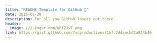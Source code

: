 ```yaml
---
title: "README Template for GitHub 📄"
date: 2015-08-20
description: For all you GitHub lovers out there.
header:
  image: //i.imgur.com/ehf21vT.png
link: https://gist.github.com/fvcproductions/1bfc2d4aecb01a834b46
---
```

